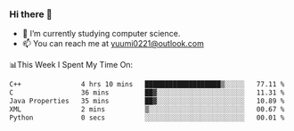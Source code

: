 ### Hi there 👋

- 📕 I’m currently studying computer science.
- 📫 You can reach me at yuumi0221@outlook.com


📊This Week I Spent My Time On:
<!--START_SECTION:waka-->

```txt
C++               4 hrs 10 mins   ███████████████████▒░░░░░   77.11 %
C                 36 mins         ██▓░░░░░░░░░░░░░░░░░░░░░░   11.31 %
Java Properties   35 mins         ██▓░░░░░░░░░░░░░░░░░░░░░░   10.89 %
XML               2 mins          ▒░░░░░░░░░░░░░░░░░░░░░░░░   00.67 %
Python            0 secs          ░░░░░░░░░░░░░░░░░░░░░░░░░   00.01 %
```

<!--END_SECTION:waka-->

<!--
**Yuumi0221/Yuumi0221** is a ✨ _special_ ✨ repository because its `README.md` (this file) appears on your GitHub profile.

Here are some ideas to get you started:

- 🔭 I’m currently working on ...
- 🌱 I’m currently learning ...
- 👯 I’m looking to collaborate on ...
- 🤔 I’m looking for help with ...
- 💬 Ask me about ...
- 📫 How to reach me: ...
- 😄 Pronouns: ...
- ⚡ Fun fact: ...
-->
